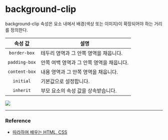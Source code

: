 # background-clip

background-clip 속성은 요소 내에서 배경(색상 또는 이미지)이 확장되어야 하는 거리를 정의한다.

|속성 값|설명|
|:--:|--|
|`border-box`|테두리 영역과 그 안쪽 영역을 채웁니다.|
|`padding-box`|안쪽 여백 영역과 그 안쪽 영역을 채웁니다.|
|`content-box`|내용 영역과 그 안쪽 영역을 채웁니다.|
|`initial`|기본값으로 설정합니다.|
|`inherit`|부모 요소의 속성 값을 상속받습니다.|

![](https://velog.velcdn.com/images/qorjiwon/post/4665f263-5996-4599-a21e-3c7a105aed51/image.png)

---

### Reference

- [따라하며 배우는 HTML, CSS](https://www.inflearn.com/course/%EB%94%B0%EB%9D%BC%ED%95%98%EB%A9%B0-%EB%B0%B0%EC%9A%B0%EB%8A%94-html-css/dashboard)